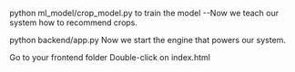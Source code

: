 python ml_model/crop_model.py to train the model
--Now we teach our system how to recommend crops.


python backend/app.py
Now we start the engine that powers our system.


Go to your frontend folder
Double-click on index.html
